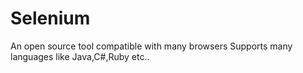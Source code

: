 # Selenium
An open source tool
compatible with many browsers
Supports many languages like Java,C#,Ruby etc..
